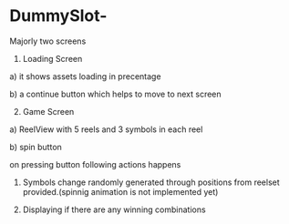 # DummySlot-
Majorly two screens

1) Loading Screen

a) it shows assets loading in precentage

b) a continue button which helps to move to next screen

2) Game Screen

a) ReelView with 5 reels and 3 symbols in each reel

b) spin  button

on pressing button following actions happens

1) Symbols change randomly generated through positions from reelset provided.(spinnig animation is not implemented yet)

2) Displaying if there are any winning combinations

